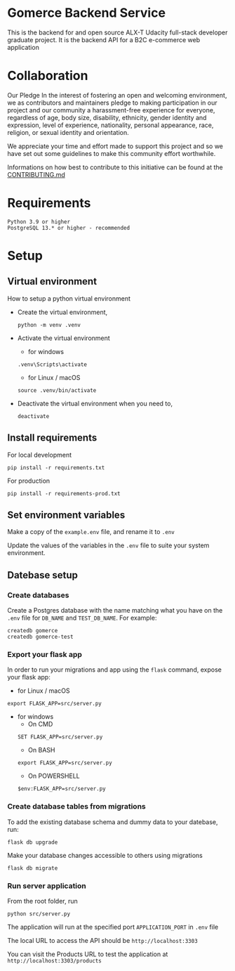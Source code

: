 # Gomerce Backend Service

This is the backend for and open source ALX-T Udacity full-stack developer graduate project.
It is the backend API for a B2C e-commerce web application

# Collaboration

Our Pledge
In the interest of fostering an open and welcoming environment, we as contributors and maintainers pledge to making participation in our project and our community a harassment-free experience for everyone, regardless of age, body size, disability, ethnicity, gender identity and expression, level of experience, nationality, personal appearance, race, religion, or sexual identity and orientation.

We appreciate your time and effort made to support this project and so we have set out some guidelines to make this community effort worthwhile.

Informations on how best to contribute to this initiative can be found at the [CONTRIBUTING.md](./CONTRIBUTING.md)

# Requirements

```
Python 3.9 or higher
PostgreSQL 13.* or higher - recommended
```

# Setup

## Virtual environment

How to setup a python virtual environment

- Create the virtual environment,

  ```
  python -m venv .venv
  ```

- Activate the virtual environment
  - for windows
  ```
  .venv\Scripts\activate
  ```
  - for Linux / macOS
  ```
  source .venv/bin/activate
  ```
- Deactivate the virtual environment when you need to,

  ```
  deactivate
  ```

## Install requirements

For local development

```
pip install -r requirements.txt
```

For production

```
pip install -r requirements-prod.txt
```

## Set environment variables

Make a copy of the `example.env` file, and rename it to `.env`

Update the values of the variables in the `.env` file to suite your system environment.

## Datebase setup

### Create databases

Create a Postgres database with the name matching what you have on the `.env` file for `DB_NAME` and `TEST_DB_NAME`. For example:

```
createdb gomerce
createdb gomerce-test
```

### Export your flask app

In order to run your migrations and app using the `flask` command, expose your flask app:

- for Linux / macOS

```
export FLASK_APP=src/server.py
```

- for windows
  - On CMD
  ```
  SET FLASK_APP=src/server.py
  ```
  - On BASH
  ```
  export FLASK_APP=src/server.py
  ```
  - On POWERSHELL
  ```
  $env:FLASK_APP=src/server.py
  ```

### **Create database tables from migrations**

To add the existing database schema and dummy data to your datebase, run:

```
flask db upgrade
```

Make your database changes accessible to others using migrations

```
flask db migrate
```

### **Run server application**

From the root folder, run

```
python src/server.py
```

The application will run at the specified port `APPLICATION_PORT` in `.env` file

The local URL to access the API should be `http://localhost:3303`

You can visit the Products URL to test the application at `http://localhost:3303/products`
